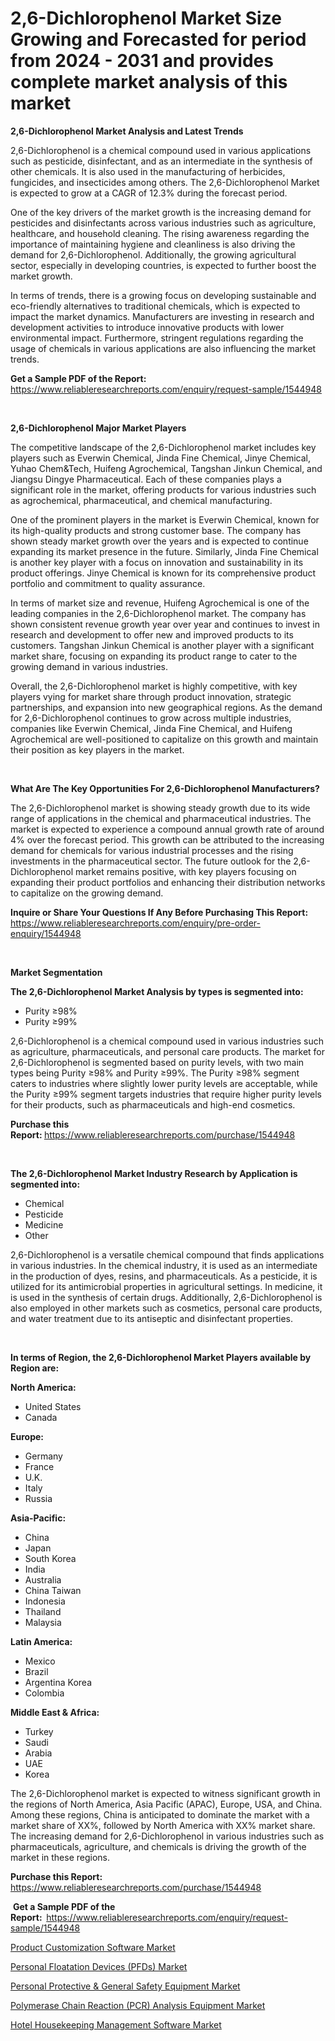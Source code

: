 <p><h1>2,6-Dichlorophenol Market Size Growing and Forecasted for period from 2024 - 2031 and provides complete market analysis of this market</h1></p><p><strong>2,6-Dichlorophenol Market Analysis and Latest Trends</strong></p>
<p><p>2,6-Dichlorophenol is a chemical compound used in various applications such as pesticide, disinfectant, and as an intermediate in the synthesis of other chemicals. It is also used in the manufacturing of herbicides, fungicides, and insecticides among others. The 2,6-Dichlorophenol Market is expected to grow at a CAGR of 12.3% during the forecast period.</p><p>One of the key drivers of the market growth is the increasing demand for pesticides and disinfectants across various industries such as agriculture, healthcare, and household cleaning. The rising awareness regarding the importance of maintaining hygiene and cleanliness is also driving the demand for 2,6-Dichlorophenol. Additionally, the growing agricultural sector, especially in developing countries, is expected to further boost the market growth.</p><p>In terms of trends, there is a growing focus on developing sustainable and eco-friendly alternatives to traditional chemicals, which is expected to impact the market dynamics. Manufacturers are investing in research and development activities to introduce innovative products with lower environmental impact. Furthermore, stringent regulations regarding the usage of chemicals in various applications are also influencing the market trends.</p></p>
<p><strong>Get a Sample PDF of the Report:&nbsp;</strong> <a href="https://www.reliableresearchreports.com/enquiry/request-sample/1544948">https://www.reliableresearchreports.com/enquiry/request-sample/1544948</a></p>
<p>&nbsp;</p>
<p><strong>2,6-Dichlorophenol Major Market Players</strong></p>
<p><p>The competitive landscape of the 2,6-Dichlorophenol market includes key players such as Everwin Chemical, Jinda Fine Chemical, Jinye Chemical, Yuhao Chem&Tech, Huifeng Agrochemical, Tangshan Jinkun Chemical, and Jiangsu Dingye Pharmaceutical. Each of these companies plays a significant role in the market, offering products for various industries such as agrochemical, pharmaceutical, and chemical manufacturing.</p><p>One of the prominent players in the market is Everwin Chemical, known for its high-quality products and strong customer base. The company has shown steady market growth over the years and is expected to continue expanding its market presence in the future. Similarly, Jinda Fine Chemical is another key player with a focus on innovation and sustainability in its product offerings. Jinye Chemical is known for its comprehensive product portfolio and commitment to quality assurance.</p><p>In terms of market size and revenue, Huifeng Agrochemical is one of the leading companies in the 2,6-Dichlorophenol market. The company has shown consistent revenue growth year over year and continues to invest in research and development to offer new and improved products to its customers. Tangshan Jinkun Chemical is another player with a significant market share, focusing on expanding its product range to cater to the growing demand in various industries.</p><p>Overall, the 2,6-Dichlorophenol market is highly competitive, with key players vying for market share through product innovation, strategic partnerships, and expansion into new geographical regions. As the demand for 2,6-Dichlorophenol continues to grow across multiple industries, companies like Everwin Chemical, Jinda Fine Chemical, and Huifeng Agrochemical are well-positioned to capitalize on this growth and maintain their position as key players in the market.</p></p>
<p>&nbsp;</p>
<p><strong>What Are The Key Opportunities For 2,6-Dichlorophenol Manufacturers?</strong></p>
<p><p>The 2,6-Dichlorophenol market is showing steady growth due to its wide range of applications in the chemical and pharmaceutical industries. The market is expected to experience a compound annual growth rate of around 4% over the forecast period. This growth can be attributed to the increasing demand for chemicals for various industrial processes and the rising investments in the pharmaceutical sector. The future outlook for the 2,6-Dichlorophenol market remains positive, with key players focusing on expanding their product portfolios and enhancing their distribution networks to capitalize on the growing demand.</p></p>
<p><strong>Inquire or Share Your Questions If Any Before Purchasing This Report:</strong> <a href="https://www.reliableresearchreports.com/enquiry/pre-order-enquiry/1544948">https://www.reliableresearchreports.com/enquiry/pre-order-enquiry/1544948</a></p>
<p>&nbsp;</p>
<p><strong>Market Segmentation</strong></p>
<p><strong>The 2,6-Dichlorophenol Market Analysis by types is segmented into:</strong></p>
<p><ul><li>Purity ≥98%</li><li>Purity ≥99%</li></ul></p>
<p><p>2,6-Dichlorophenol is a chemical compound used in various industries such as agriculture, pharmaceuticals, and personal care products. The market for 2,6-Dichlorophenol is segmented based on purity levels, with two main types being Purity ≥98% and Purity ≥99%. The Purity ≥98% segment caters to industries where slightly lower purity levels are acceptable, while the Purity ≥99% segment targets industries that require higher purity levels for their products, such as pharmaceuticals and high-end cosmetics.</p></p>
<p><strong>Purchase this Report:&nbsp;</strong><a href="https://www.reliableresearchreports.com/purchase/1544948">https://www.reliableresearchreports.com/purchase/1544948</a></p>
<p>&nbsp;</p>
<p><strong>The 2,6-Dichlorophenol Market Industry Research by Application is segmented into:</strong></p>
<p><ul><li>Chemical</li><li>Pesticide</li><li>Medicine</li><li>Other</li></ul></p>
<p><p>2,6-Dichlorophenol is a versatile chemical compound that finds applications in various industries. In the chemical industry, it is used as an intermediate in the production of dyes, resins, and pharmaceuticals. As a pesticide, it is utilized for its antimicrobial properties in agricultural settings. In medicine, it is used in the synthesis of certain drugs. Additionally, 2,6-Dichlorophenol is also employed in other markets such as cosmetics, personal care products, and water treatment due to its antiseptic and disinfectant properties.</p></p>
<p>&nbsp;</p>
<p><strong>In terms of Region, the 2,6-Dichlorophenol Market Players available by Region are:</strong></p>
<p>
    <p> <strong> North America: </strong>
        <ul>
            <li>United States</li>
            <li>Canada</li>
        </ul>
        </p> 
    <p> <strong> Europe: </strong>
        <ul>
            <li>Germany</li>
            <li>France</li>
            <li>U.K.</li>
            <li>Italy</li>
            <li>Russia</li>
        </ul>
        </p> 
    <p> <strong> Asia-Pacific: </strong>
        <ul>
            <li>China</li>
            <li>Japan</li>
            <li>South Korea</li>
            <li>India</li>
            <li>Australia</li>
            <li>China Taiwan</li>
            <li>Indonesia</li>
            <li>Thailand</li>
            <li>Malaysia</li>
        </ul>
        </p> 
    <p> <strong> Latin America: </strong>
        <ul>
            <li>Mexico</li>
            <li>Brazil</li>
            <li>Argentina Korea</li>
            <li>Colombia</li>
        </ul>
        </p> 
    <p> <strong> Middle East & Africa: </strong>
        <ul>
            <li>Turkey</li>
            <li>Saudi</li>
            <li>Arabia</li>
            <li>UAE</li>
            <li>Korea</li>
        </ul>
    </p>
    </p>
<p><p>The 2,6-Dichlorophenol market is expected to witness significant growth in the regions of North America, Asia Pacific (APAC), Europe, USA, and China. Among these regions, China is anticipated to dominate the market with a market share of XX%, followed by North America with XX% market share. The increasing demand for 2,6-Dichlorophenol in various industries such as pharmaceuticals, agriculture, and chemicals is driving the growth of the market in these regions.</p></p>
<p><strong>Purchase this Report: </strong><a href="https://www.reliableresearchreports.com/purchase/1544948">https://www.reliableresearchreports.com/purchase/1544948</a></p>
<p>&nbsp;<strong>Get a Sample PDF of the Report:&nbsp;&nbsp;</strong><a href="https://www.reliableresearchreports.com/enquiry/request-sample/1544948">https://www.reliableresearchreports.com/enquiry/request-sample/1544948</a></p>
<p><strong></strong></p>
<p><p><a href="https://medium.com/p/108847ae9ca1/edit">Product Customization Software Market</a></p><p><a href="https://github.com/Hazelklievgspy6vdcsmu106w/Market-Research-Report-List-1/blob/main/personal-floatation-devices-pfds-market.md">Personal Floatation Devices (PFDs) Market</a></p><p><a href="https://github.com/ChiragRp1/Market-Research-Report-List-3/blob/main/personal-protective-general-safety-equipment-market.md">Personal Protective & General Safety Equipment Market</a></p><p><a href="https://issuu.com/reportprime-2/docs/polymerase-chain-reaction-pcr-analysis-equipment-m">Polymerase Chain Reaction (PCR) Analysis Equipment Market</a></p><p><a href="https://medium.com/p/b24fc4aa1287/edit">Hotel Housekeeping Management Software Market</a></p></p>